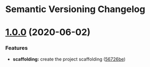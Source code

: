 # Semantic Versioning Changelog

# [1.0.0](https://github.com/Sonia-corporation/conventional-changelog/compare/...1.0.0) (2020-06-02)


### Features

* **scaffolding:** create the project scaffolding ([56726be](https://github.com/Sonia-corporation/conventional-changelog/commit/56726be5c7b14f92ddc626d7e78cfa458389bc87))
